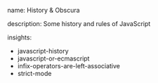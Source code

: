 name: History & Obscura

description: Some history and rules of JavaScript

insights:
  - javascript-history
  - javascript-or-ecmascript
  - infix-operators-are-left-associative
  - strict-mode
